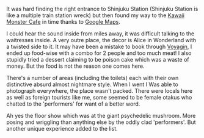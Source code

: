 It was hard finding the right entrance to Shinjuku Station (Shinjuku Station
is like a multiple train station wreck) but then found my way to the
[Kawaii Monster Cafe](http://kawaiimonster.jp/) in time thanks to [Google Maps](https://www.google.com/maps).

I could hear the sound inside from miles away, it was difficult talking to the
waitresses inside. A very outre place, the decor is Alice in Wonderland with a
twisted side to it. It may have been a mistake to book through [Voyagin](https://www.govoyagin.com/), I ended
up food-wise with a combo for 2 people and too much meat! I also stupidly
tried a dessert claiming to be poison cake which was a waste of money. But the food
is not the reason one comes here.

There's a number of areas (including the toilets) each with their own distinctive
absurd almost nightmare style. When I went I Was able to photograph everywhere,
the place wasn't packed. There were locals here as well as foreign tourists like me,
some seemed to be female otakus who chatted to the 'performers' for want of a better word.

Ah yes the floor show which was at the giant psychedelic mushroom.
More posing and wriggling than anything else by the oddly clad 'performers'.
But another unique experience added to the list.

